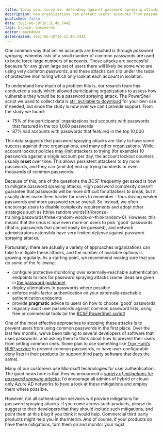 ```yaml
---
title: Spray you, spray me: defending against password spraying attacks
description: How organizations can protect users' accounts from password spraying.
published: false
date: 2021-06-30T19:31:49.744Z
tags: bronze, passwords
editor: markdown
dateCreated: 2021-06-30T19:31:49.744Z
---
```


One common way that online accounts are breached is through *password spraying*, whereby lists of a small number of common passwords are used to brute force large numbers of accounts. These attacks are successful because for any given large set of users there will likely be some who are using very common passwords, and these attacks can slip under the radar of protective monitoring which only look at each account in isolation.

To understand how much of a problem this is, our resarch team has conducted a study which allowed participating organizations to assess how vulnerable they would be to a password spraying attack. The PowerShell script we used to collect data is [still available to download](https://s3-eu-west-1.amazonaws.com/cesg-security-guidance/pwauditor-v1.2.1.zip) for your own use if needed, but since the study is now over we can't provide support. From the study we found:

-   75% of the participants’ organizations had accounts with passwords that featured in the top 1,000 passwords
-   87% had accounts with passwords that featured in the top 10,000

This data suggests that password spraying attacks are likely to have some success against these organizations, and many other organizations. While account lockout policies may limit attackers to trying (for example) 10 passwords against a single account per day, the account lockout counters usually **reset** over time. This allows persistent attackers to try more passwords, and they can (and do) end up trying hundreds or even thousands of common passwords.

Because of this, one of the questions the *BCSF* frequently get asked is how to mitigate password spraying attacks. High password complexity doesn’t guarantee that passwords will be more difficult for attackers to break, but it usually does make them harder for users to remember - thus driving weaker passwords and more password reuse overall. So instead, we often encourage users to disable complexity requirements and adopt other strategies such as [three random words](t(/bronze-training/passwords/three-random-words-or-thinkrandom-0). However, this means that the onus is now even more on users to pick 'good' passwords (that is, passwords that cannot easily be guessed), and network administrators ostensibly have very limited *defense* against password spraying attacks.

Fortunately, there are actually a variety of approaches organizations can take to mitigate these attacks, and the number of available options is growing regularly. As a starting point, we recommend making sure that you do some of the following:

-   configure protective monitoring over externally-reachable authentication endpoints to look for password spraying attacks (some ideas are given in [the password guidance](/bronze-training/passwords));
-   deploy alternatives to passwords where possible 
-   enforce multi-factor authentication on your externally-reachable authentication endpoints
-   provide **pragmatic** advice to users on how to choose 'good' passwords
-   regularly audit user passwords against common password lists, using free or commercial tools (or the [*BCSF* PowerShell script](https://s3-eu-west-1.amazonaws.com/cesg-security-guidance/pwauditor-v1.2.1.zip))

One of the most effective approaches to stopping these attacks is to prevent users from using common passwords in the first place. Over the last few months, we’ve been talking to several developers of software that uses passwords, and asking them to think about how to prevent their users from setting common ones. Some plan to use something like [Troy Hunt’s HIBP service](https://www.troyhunt.com/ive-just-launched-pwned-passwords-version-2/) to prevent common passwords, or have user-configurable deny lists in their products (or support third party software that does the same).

Many of our customers use Microsoft technologies for user authentication. The good news here is that they've announced a [_variety of mitigations for password spraying attacks_](https://cloudblogs.microsoft.com/enterprisemobility/2018/03/05/azure-ad-and-adfs-best-practices-defending-against-password-spray-attacks/). I’d encourage all admins of hybrid or cloud-only Azure AD networks to have a look at these mitigations and employ them where possible.

However, not all authentication services will provide mitigations for password spraying attacks. If you come across such products, please do suggest to their developers that they should include such mitigations, and point them at this blog if you think it would help. Commercial third party products might help you in the interim. And of course, if your products do have these mitigations, turn them on and monitor your logs!